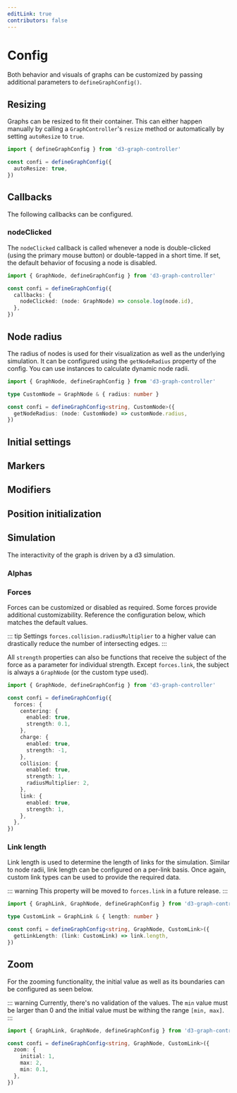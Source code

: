 ```yaml
---
editLink: true
contributors: false
---
```


# Config

Both behavior and visuals of graphs can be customized by passing additional parameters to `defineGraphConfig()`.

## Resizing

Graphs can be resized to fit their container.
This can either happen manually by calling a `GraphController`'s `resize` method or automatically by setting `autoResize` to `true`.

```ts
import { defineGraphConfig } from 'd3-graph-controller'

const confi = defineGraphConfig({
  autoResize: true,
})
```

## Callbacks

The following callbacks can be configured.

### nodeClicked

The `nodeClicked` callback is called whenever a node is double-clicked (using the primary mouse button) or double-tapped in a short time.
If set, the default behavior of focusing a node is disabled.

```ts
import { GraphNode, defineGraphConfig } from 'd3-graph-controller'

const confi = defineGraphConfig({
  callbacks: {
    nodeClicked: (node: GraphNode) => console.log(node.id),
  },
})
```

## Node radius

The radius of nodes is used for their visualization as well as the underlying simulation.
It can be configured using the `getNodeRadius` property of the config.
You can use instances to calculate dynamic node radii.

```ts
import { GraphNode, defineGraphConfig } from 'd3-graph-controller'

type CustomNode = GraphNode & { radius: number }

const confi = defineGraphConfig<string, CustomNode>({
  getNodeRadius: (node: CustomNode) => customNode.radius,
})
```

## Initial settings

## Markers

## Modifiers

## Position initialization

## Simulation

The interactivity of the graph is driven by a d3 simulation.

### Alphas

### Forces

Forces can be customized or disabled as required.
Some forces provide additional customizability.
Reference the configuration below, which matches the default values.

::: tip
Settings `forces.collision.radiusMultiplier` to a higher value can drastically reduce the number of intersecting edges.
:::

All `strength` properties can also be functions that receive the subject of the force as a parameter for individual strength.
Except `forces.link`, the subject is always a `GraphNode` (or the custom type used).

```ts
import { GraphNode, defineGraphConfig } from 'd3-graph-controller'

const confi = defineGraphConfig({
  forces: {
    centering: {
      enabled: true,
      strength: 0.1,
    },
    charge: {
      enabled: true,
      strength: -1,
    },
    collision: {
      enabled: true,
      strength: 1,
      radiusMultiplier: 2,
    },
    link: {
      enabled: true,
      strength: 1,
    },
  },
})
```

### Link length

Link length is used to determine the length of links for the simulation.
Similar to node radii, link length can be configured on a per-link basis.
Once again, custom link types can be used to provide the required data.

::: warning
This property will be moved to `forces.link` in a future release.
:::

```ts
import { GraphLink, GraphNode, defineGraphConfig } from 'd3-graph-controller'

type CustomLink = GraphLink & { length: number }

const confi = defineGraphConfig<string, GraphNode, CustomLink>({
  getLinkLength: (link: CustomLink) => link.length,
})
```

## Zoom

For the zooming functionality, the initial value as well as its boundaries can be configured as seen below.

::: warning
Currently, there's no validation of the values.
The `min` value must be larger than 0 and the initial value must be withing the range `[min, max]`.
:::

```ts
import { GraphLink, GraphNode, defineGraphConfig } from 'd3-graph-controller'

const confi = defineGraphConfig<string, GraphNode, CustomLink>({
  zoom: {
    initial: 1,
    max: 2,
    min: 0.1,
  },
})
```
